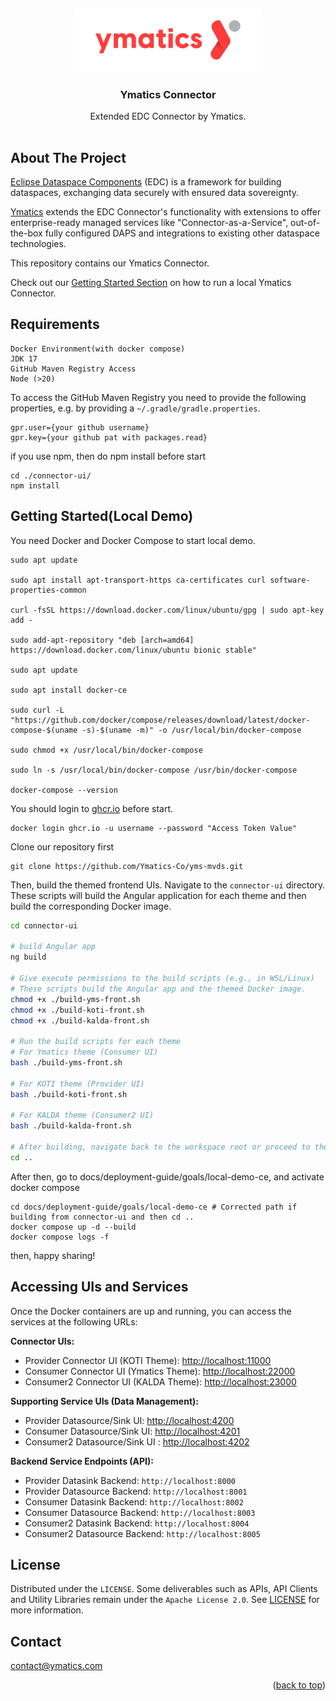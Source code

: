 <a name="readme-top"></a>
<br />
<div align="center">
<a href="https://github.com/YMSAISolutionDev1/yms-mvds">
<img src="connector-ui/src/assets/images/ymatics_logo.svg" alt="Logo" width="300">
</a>
</div>

<h3 align="center">Ymatics Connector</h3>
<p align="center" style="padding-bottom:16px">
Extended EDC Connector by Ymatics.

## About The Project

[Eclipse Dataspace Components](https://github.com/eclipse-edc) (EDC) is a framework
for building dataspaces, exchanging data securely with ensured data sovereignty.

[Ymatics](https://ymatics.com/) extends the EDC Connector's functionality with extensions to offer
enterprise-ready managed services like "Connector-as-a-Service", out-of-the-box fully configured DAPS
and integrations to existing other dataspace technologies.

This repository contains our Ymatics Connector.

Check out our [Getting Started Section](#getting-started) on how to run a local Ymatics Connector.

## Requirements
```
Docker Environment(with docker compose)
JDK 17
GitHub Maven Registry Access
Node (>20)
```
To access the GitHub Maven Registry you need to provide the following properties, e.g. by providing
a `~/.gradle/gradle.properties`.

```properties
gpr.user={your github username}
gpr.key={your github pat with packages.read}
```

if you use npm, then do npm install before start
```
cd ./connector-ui/
npm install
```

## Getting Started(Local Demo)
You need Docker and Docker Compose to start local demo.
```angular2html
sudo apt update

sudo apt install apt-transport-https ca-certificates curl software-properties-common

curl -fsSL https://download.docker.com/linux/ubuntu/gpg | sudo apt-key add -

sudo add-apt-repository "deb [arch=amd64] https://download.docker.com/linux/ubuntu bionic stable"

sudo apt update

sudo apt install docker-ce

sudo curl -L "https://github.com/docker/compose/releases/download/latest/docker-compose-$(uname -s)-$(uname -m)" -o /usr/local/bin/docker-compose

sudo chmod +x /usr/local/bin/docker-compose

sudo ln -s /usr/local/bin/docker-compose /usr/bin/docker-compose

docker-compose --version
```
You should login to [ghcr.io](https://github.com/features/actions) before start.
```angular2html
docker login ghcr.io -u username --password "Access Token Value"
```
Clone our repository first
```angular2html
git clone https://github.com/Ymatics-Co/yms-mvds.git
```
Then, build the themed frontend UIs.
Navigate to the `connector-ui` directory. These scripts will build the Angular application for each theme and then build the corresponding Docker image.

```bash
cd connector-ui

# build Angular app
ng build

# Give execute permissions to the build scripts (e.g., in WSL/Linux)
# These scripts build the Angular app and the themed Docker image.
chmod +x ./build-yms-front.sh
chmod +x ./build-koti-front.sh
chmod +x ./build-kalda-front.sh

# Run the build scripts for each theme
# For Ymatics theme (Consumer UI)
bash ./build-yms-front.sh

# For KOTI theme (Provider UI)
bash ./build-koti-front.sh

# For KALDA theme (Consumer2 UI)
bash ./build-kalda-front.sh

# After building, navigate back to the workspace root or proceed to the compose directory
cd ..
```

After then, go to docs/deployment-guide/goals/local-demo-ce, and activate docker compose
```angular2html
cd docs/deployment-guide/goals/local-demo-ce # Corrected path if building from connector-ui and then cd ..
docker compose up -d --build
docker compose logs -f
```
then, happy sharing!

## Accessing UIs and Services

Once the Docker containers are up and running, you can access the services at the following URLs:

**Connector UIs:**
- Provider Connector UI (KOTI Theme): [http://localhost:11000](http://localhost:11000)
- Consumer Connector UI (Ymatics Theme): [http://localhost:22000](http://localhost:22000)
- Consumer2 Connector UI (KALDA Theme): [http://localhost:23000](http://localhost:23000)

**Supporting Service UIs (Data Management):**
- Provider Datasource/Sink UI: [http://localhost:4200](http://localhost:4200)
- Consumer Datasource/Sink UI: [http://localhost:4201](http://localhost:4201)
- Consumer2 Datasource/Sink UI : [http://localhost:4202](http://localhost:4202)

**Backend Service Endpoints (API):**
- Provider Datasink Backend: `http://localhost:8000`
- Provider Datasource Backend: `http://localhost:8001`
- Consumer Datasink Backend: `http://localhost:8002`
- Consumer Datasource Backend: `http://localhost:8003`
- Consumer2 Datasink Backend: `http://localhost:8004`
- Consumer2 Datasource Backend: `http://localhost:8005`

## License

Distributed under the `LICENSE`. Some deliverables such as APIs, API Clients and Utility Libraries remain under the `Apache License 2.0`. See [LICENSE](LICENSE) for more information.

## Contact

contact@ymatics.com

<p align="right">(<a href="#readme-top">back to top</a>)</p>
